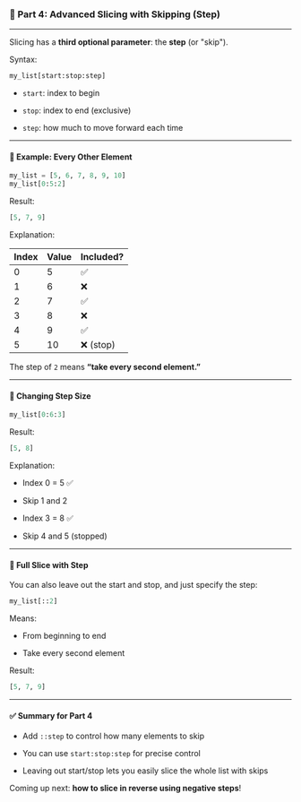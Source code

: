 ### 🧩 Part 4: Advanced Slicing with Skipping (Step)

---

Slicing has a **third optional parameter**: the **step** (or "skip").

Syntax:

```python
my_list[start:stop:step]
```

- `start`: index to begin
    
- `stop`: index to end (exclusive)
    
- `step`: how much to move forward each time
    

---

#### 🔹 Example: Every Other Element

```python
my_list = [5, 6, 7, 8, 9, 10]
my_list[0:5:2]
```

Result:

```python
[5, 7, 9]
```

Explanation:

|Index|Value|Included?|
|---|---|---|
|0|5|✅|
|1|6|❌|
|2|7|✅|
|3|8|❌|
|4|9|✅|
|5|10|❌ (stop)|

The step of `2` means **“take every second element.”**

---

#### 🔹 Changing Step Size

```python
my_list[0:6:3]
```

Result:

```python
[5, 8]
```

Explanation:

- Index 0 = 5 ✅
    
- Skip 1 and 2
    
- Index 3 = 8 ✅
    
- Skip 4 and 5 (stopped)
    

---

#### 🔹 Full Slice with Step

You can also leave out the start and stop, and just specify the step:

```python
my_list[::2]
```

Means:

- From beginning to end
    
- Take every second element
    

Result:

```python
[5, 7, 9]
```

---

#### ✅ Summary for Part 4

- Add `::step` to control how many elements to skip
    
- You can use `start:stop:step` for precise control
    
- Leaving out start/stop lets you easily slice the whole list with skips
    

Coming up next: **how to slice in reverse using negative steps**!